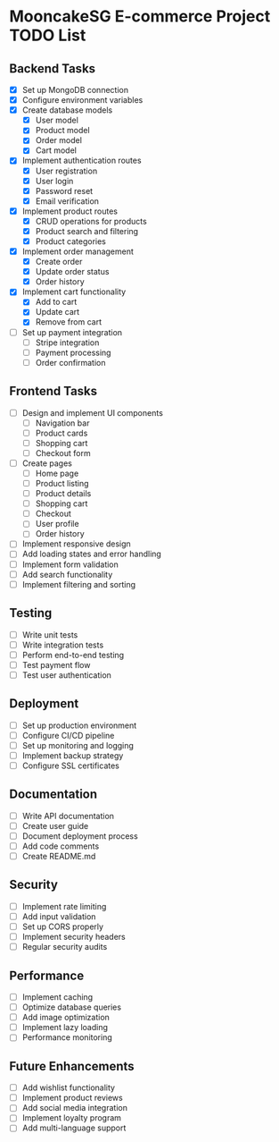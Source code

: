 # MooncakeSG E-commerce Project TODO List

## Backend Tasks
- [x] Set up MongoDB connection
- [x] Configure environment variables
- [x] Create database models
  - [x] User model
  - [x] Product model
  - [x] Order model
  - [x] Cart model
- [x] Implement authentication routes
  - [x] User registration
  - [x] User login
  - [x] Password reset
  - [x] Email verification
- [x] Implement product routes
  - [x] CRUD operations for products
  - [x] Product search and filtering
  - [x] Product categories
- [x] Implement order management
  - [x] Create order
  - [x] Update order status
  - [x] Order history
- [x] Implement cart functionality
  - [x] Add to cart
  - [x] Update cart
  - [x] Remove from cart
- [ ] Set up payment integration
  - [ ] Stripe integration
  - [ ] Payment processing
  - [ ] Order confirmation

## Frontend Tasks
- [ ] Design and implement UI components
  - [ ] Navigation bar
  - [ ] Product cards
  - [ ] Shopping cart
  - [ ] Checkout form
- [ ] Create pages
  - [ ] Home page
  - [ ] Product listing
  - [ ] Product details
  - [ ] Shopping cart
  - [ ] Checkout
  - [ ] User profile
  - [ ] Order history
- [ ] Implement responsive design
- [ ] Add loading states and error handling
- [ ] Implement form validation
- [ ] Add search functionality
- [ ] Implement filtering and sorting

## Testing
- [ ] Write unit tests
- [ ] Write integration tests
- [ ] Perform end-to-end testing
- [ ] Test payment flow
- [ ] Test user authentication

## Deployment
- [ ] Set up production environment
- [ ] Configure CI/CD pipeline
- [ ] Set up monitoring and logging
- [ ] Implement backup strategy
- [ ] Configure SSL certificates

## Documentation
- [ ] Write API documentation
- [ ] Create user guide
- [ ] Document deployment process
- [ ] Add code comments
- [ ] Create README.md

## Security
- [ ] Implement rate limiting
- [ ] Add input validation
- [ ] Set up CORS properly
- [ ] Implement security headers
- [ ] Regular security audits

## Performance
- [ ] Implement caching
- [ ] Optimize database queries
- [ ] Add image optimization
- [ ] Implement lazy loading
- [ ] Performance monitoring

## Future Enhancements
- [ ] Add wishlist functionality
- [ ] Implement product reviews
- [ ] Add social media integration
- [ ] Implement loyalty program
- [ ] Add multi-language support 
